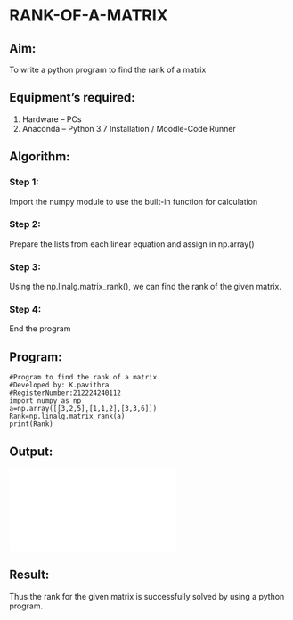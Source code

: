 # RANK-OF-A-MATRIX
## Aim:
To write a python program to find the rank of a matrix
## Equipment’s required:
1. 	Hardware – PCs
2. 	Anaconda – Python 3.7 Installation / Moodle-Code Runner
## Algorithm:
### Step 1: 
Import the numpy module to use the built-in function for calculation
### Step 2: 
Prepare the lists from each linear equation and assign in np.array()
### Step 3: 
Using the np.linalg.matrix_rank(), we can find the rank of the given matrix.
### Step 4:
End the program 
## Program:
```
#Program to find the rank of a matrix.
#Developed by: K.pavithra 
#RegisterNumber:212224240112
import numpy as np
a=np.array([[3,2,5],[1,1,2],[3,3,6]])
Rank=np.linalg.matrix_rank(a)
print(Rank)

```
## Output:

![alt text](../Downloads/pdf24_merged.pdf)

## Result:
Thus the rank for the given matrix is successfully solved by  using a python program.

